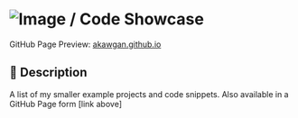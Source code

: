 # ![Image](https://avatars.githubusercontent.com/u/77132537?s=100&v=4) / Code Showcase
GitHub Page Preview: [akawgan.github.io](https://akawgan.github.io/)



## :speech_balloon: Description
A list of my smaller example projects and code snippets. Also available in a GitHub Page form [link above]
